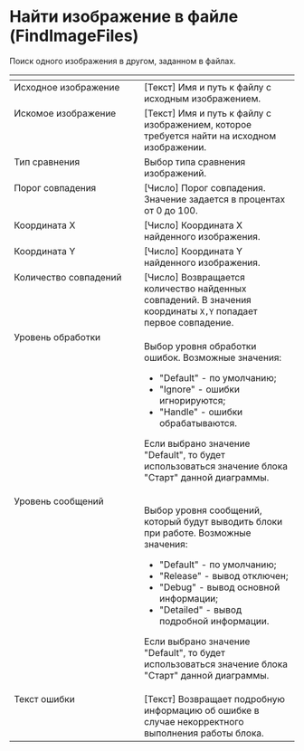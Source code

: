 # Найти изображение в файле (FindImageFiles)

Поиск одного изображения в другом, заданном в файлах.

<table data-header-hidden><thead><tr><th width="290.066650390625" valign="top"></th><th width="323.5667724609375" valign="top"></th></tr></thead><tbody><tr><td valign="top">Исходное изображение</td><td valign="top">[Текст] Имя и путь к файлу с исходным изображением.</td></tr><tr><td valign="top">Искомое изображение</td><td valign="top">[Текст] Имя и путь к файлу с изображением, которое требуется найти на исходном изображении.</td></tr><tr><td valign="top">Тип сравнения</td><td valign="top">Выбор типа сравнения изображений.</td></tr><tr><td valign="top">Порог совпадения</td><td valign="top">[Число] Порог совпадения. Значение задается в процентах от 0 до 100.</td></tr><tr><td valign="top">Координата X</td><td valign="top">[Число] Координата X найденного изображения.</td></tr><tr><td valign="top">Координата Y</td><td valign="top">[Число] Координата Y найденного изображения.</td></tr><tr><td valign="top">Количество совпадений</td><td valign="top">[Число] Возвращается количество найденных совпадений. В значения координаты <code>X,Y</code> попадает первое совпадение.</td></tr><tr><td valign="top">Уровень обработки</td><td valign="top"><p>Выбор уровня обработки ошибок. Возможные значения: </p><ul><li>"Default" - по умолчанию; </li><li>"Ignore" - ошибки игнорируются; </li><li>"Handle" - ошибки обрабатываются. </li></ul><p>Если выбрано значение "Default", то будет использоваться значение блока "Старт" данной диаграммы.</p></td></tr><tr><td valign="top">Уровень сообщений</td><td valign="top"><p>Выбор уровня сообщений, который будут выводить блоки при работе. Возможные значения: </p><ul><li>"Default" - по умолчанию; </li><li>"Release" - вывод отключен; </li><li>"Debug" - вывод основной информации; </li><li>"Detailed" - вывод подробной информации. </li></ul><p>Если выбрано значение "Default", то будет использоваться значение блока "Старт" данной диаграммы.</p></td></tr><tr><td valign="top">Текст ошибки</td><td valign="top">[Текст] Возвращает подробную информацию об ошибке в случае некорректного выполнения работы блока.</td></tr></tbody></table>
